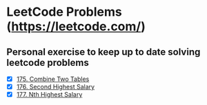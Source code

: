 # LeetCode Problems (https://leetcode.com/)

## Personal exercise to keep up to date solving leetcode problems



- [x] [175. Combine Two Tables](problems/0175-combine-two-tables.sql)
- [x] [176. Second Highest Salary](problems/0176-second-highest-salary.sql)
- [x] [177. Nth Highest Salary](problems/0177-nth-highest-salary.sql)
